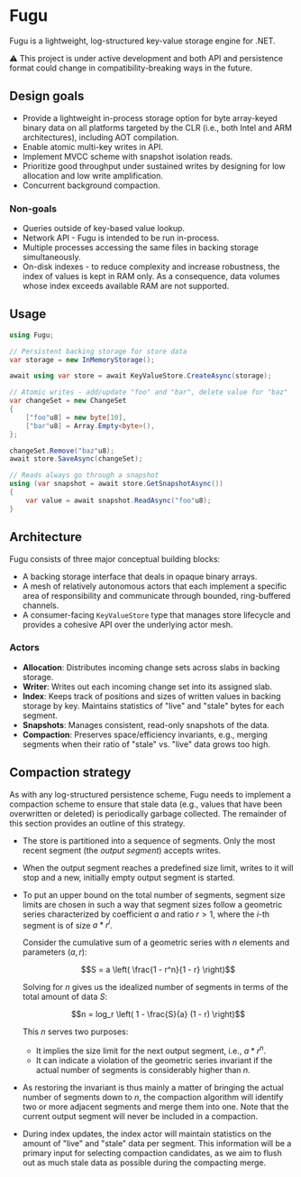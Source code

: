 # Fugu

Fugu is a lightweight, log-structured key-value storage engine for .NET.

⚠️ This project is under active development and both API and persistence format could change in compatibility-breaking ways in the future.

## Design goals

- Provide a lightweight in-process storage option for byte array-keyed binary data on all platforms targeted by the CLR (i.e., both Intel and ARM architectures), including AOT compilation.
- Enable atomic multi-key writes in API.
- Implement MVCC scheme with snapshot isolation reads.
- Prioritize good throughput under sustained writes by designing for low allocation and low write amplification.
- Concurrent background compaction.

### Non-goals

- Queries outside of key-based value lookup.
- Network API - Fugu is intended to be run in-process.
- Multiple processes accessing the same files in backing storage simultaneously.
- On-disk indexes - to reduce complexity and increase robustness, the index of values is kept in RAM only. As a consequence, data volumes whose index exceeds available RAM are not supported.

## Usage

```csharp
using Fugu;

// Persistent backing storage for store data
var storage = new InMemoryStorage();

await using var store = await KeyValueStore.CreateAsync(storage);

// Atomic writes - add/update "foo" and "bar", delete value for "baz"
var changeSet = new ChangeSet
{
    ["foo"u8] = new byte[10],
    ["bar"u8] = Array.Empty<byte>(),
};

changeSet.Remove("baz"u8);
await store.SaveAsync(changeSet);

// Reads always go through a snapshot
using (var snapshot = await store.GetSnapshotAsync())
{
    var value = await snapshot.ReadAsync("foo"u8);
}
```

## Architecture

Fugu consists of three major conceptual building blocks:

- A backing storage interface that deals in opaque binary arrays.
- A mesh of relatively autonomous actors that each implement a specific area of responsibility and communicate through bounded, ring-buffered channels.
- A consumer-facing `KeyValueStore` type that manages store lifecycle and provides a cohesive API over the underlying actor mesh.

### Actors

- **Allocation**: Distributes incoming change sets across slabs in backing storage.
- **Writer**: Writes out each incoming change set into its assigned slab.
- **Index**: Keeps track of positions and sizes of written values in backing storage by key. Maintains statistics of "live" and "stale" bytes for each segment.
- **Snapshots**: Manages consistent, read-only snapshots of the data.
- **Compaction**: Preserves space/efficiency invariants, e.g., merging segments when their ratio of "stale" vs. "live" data grows too high.

## Compaction strategy

As with any log-structured persistence scheme, Fugu needs to implement a compaction scheme to ensure that stale data (e.g., values that have been overwritten or deleted) is periodically garbage collected. The remainder of this section provides an outline of this strategy.

- The store is partitioned into a sequence of segments. Only the most recent segment (the *output segment*) accepts writes.
- When the output segment reaches a predefined size limit, writes to it will stop and a new, initially empty output segment is started.
- To put an upper bound on the total number of segments, segment size limits are chosen in such a way that segment sizes follow a geometric series characterized by coefficient $a$ and ratio $r > 1$, where the $i$-th segment is of size $a * r^i$.

  Consider the cumulative sum of a geometric series with $n$ elements and parameters $(a, r)$:

  $$S = a \left( \frac{1 - r^n}{1 - r} \right)$$

  Solving for $n$ gives us the idealized number of segments in terms of the total amount of data $S$:

  $$n = log_r \left( 1 - \frac{S}{a} (1 - r) \right)$$

  This $n$ serves two purposes:

  - It implies the size limit for the next output segment, i.e., $a * r^n$.
  - It can indicate a violation of the geometric series invariant if the actual number of segments is considerably higher than $n$.

- As restoring the invariant is thus mainly a matter of bringing the actual number of segments down to $n$, the compaction algorithm will identify two or more adjacent segments and merge them into one. Note that the current output segment will never be included in a compaction.
- During index updates, the index actor will maintain statistics on the amount of "live" and "stale" data per segment. This information will be a primary input for selecting compaction candidates, as we aim to flush out as much stale data as possible during the compacting merge.